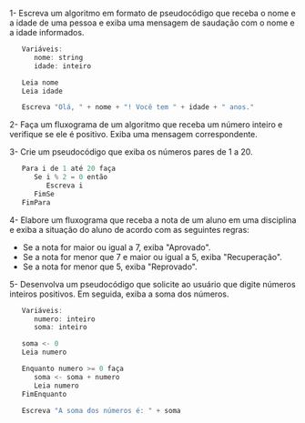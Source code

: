 1- Escreva um algoritmo em formato de pseudocódigo que receba o nome e a idade de uma pessoa e exiba uma mensagem de saudação com o nome e a idade informados.

``` C
   Variáveis:
      nome: string
      idade: inteiro

   Leia nome
   Leia idade

   Escreva "Olá, " + nome + "! Você tem " + idade + " anos."
```

2- Faça um fluxograma de um algoritmo que receba um número inteiro e verifique se ele é positivo. Exiba uma mensagem correspondente.

3- Crie um pseudocódigo que exiba os números pares de 1 a 20.
``` C
   Para i de 1 até 20 faça
      Se i % 2 = 0 então
         Escreva i
      FimSe
   FimPara
```

4- Elabore um fluxograma que receba a nota de um aluno em uma disciplina e exiba a situação do aluno de acordo com as seguintes regras:
   - Se a nota for maior ou igual a 7, exiba "Aprovado".
   - Se a nota for menor que 7 e maior ou igual a 5, exiba "Recuperação".
   - Se a nota for menor que 5, exiba "Reprovado".

5- Desenvolva um pseudocódigo que solicite ao usuário que digite números inteiros positivos. Em seguida, exiba a soma dos números.
``` C
   Variáveis:
      numero: inteiro
      soma: inteiro

   soma <- 0
   Leia numero

   Enquanto numero >= 0 faça
      soma <- soma + numero
      Leia numero
   FimEnquanto

   Escreva "A soma dos números é: " + soma
```
